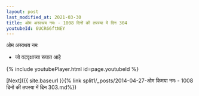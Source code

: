 ```yaml
---
layout: post
last_modified_at: 2021-03-30
title: ओम अस्वथय नमः - 1008 दिनों की तपस्या में दिन 304
youtubeId: 6UCR66ftNEY
---
```

 
 
 ओम अस्वथय नमः  
 
 -  जो वटवृक्षाच्या रूपात आहे 
 
  
 
  
 
 
 
 
 
 


{% include youtubePlayer.html id=page.youtubeId %}
 
[Next]({{ site.baseurl }}{% link  split1/_posts/2014-04-27-ओम किमया नमः - 1008 दिनों की तपस्या में दिन 303.md%})
 
